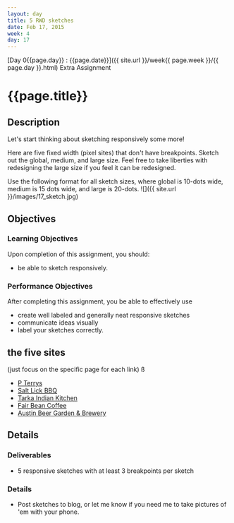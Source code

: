 ```yaml
---
layout: day
title: 5 RWD sketches
date: Feb 17, 2015
week: 4
day: 17
---
```

[Day 0{{page.day}} : {{page.date}}]({{ site.url }}/week{{ page.week }}/{{ page.day }}.html) Extra Assignment

# {{page.title}}


## Description
Let's start thinking about sketching responsively some more!

Here are five fixed width (pixel sites) that don't have breakpoints. Sketch out the global, medium, and large size. Feel free to take liberties with redesigning the large size if you feel it can be redesigned.

Use the following format for all sketch sizes, where global is 10-dots wide, medium is 15 dots wide, and large is 20-dots.
![]({{ site.url }}/images/17_sketch.jpg)

## Objectives

### Learning Objectives

Upon completion of this assignment, you should:

* be able to sketch responsively.


### Performance Objectives

After completing this assignment, you be able to effectively use

* create well labeled and generally neat responsive sketches
* communicate ideas visually
* label your sketches correctly.

## the five sites
(just focus on the specific page for each link)
ß
* [P Terrys](http://www.pterrys.com/)
* [Salt Lick BBQ](http://www.pterrys.com/)
* [Tarka Indian Kitchen](http://tarkaindiankitchen.com/menu/)
* [Fair Bean Coffee](http://www.fairbeancoffee.com/Welcome.html)
* [Austin Beer Garden & Brewery](http://theabgb.com/)


## Details

### Deliverables
* 5 responsive sketches with at least 3 breakpoints per sketch


### Details
* Post sketches to blog, or let me know if you need me to take pictures of 'em with your phone.

